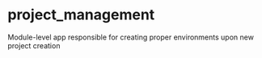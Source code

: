 # project_management
Module-level app responsible for creating proper environments upon new project creation
